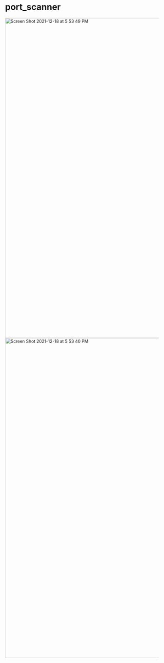 # port_scanner
<img width="1048" alt="Screen Shot 2021-12-18 at 5 53 49 PM" src="https://user-images.githubusercontent.com/57471582/146660834-d58a2bc4-e7d8-45cd-b667-28f7bd701419.png">
<img width="1048" alt="Screen Shot 2021-12-18 at 5 53 40 PM" src="https://user-images.githubusercontent.com/57471582/146660835-15688004-b30b-45ed-921c-7aa02f9ee49a.png">
